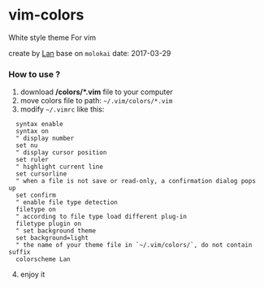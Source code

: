 # vim-colors
White style theme For vim

create by [Lan](mailto:bluescode@outlook.com) base on `molokai`
date: 2017-03-29

### How to use ?

1. download **/colors/*.vim** file to your computer
2. move colors file to path: `~/.vim/colors/*.vim` 
3. modify `~/.vimrc` like this:

```
  syntax enable
  syntax on
  " display number
  set nu
  " display cursor position
  set ruler
  " highlight current line
  set cursorline
  " when a file is not save or read-only, a confirmation dialog pops up
  set confirm
  " enable file type detection
  filetype on
  " according to file type load different plug-in
  filetype plugin on
  " set background theme
  set background=light
  " the name of your theme file in `~/.vim/colors/`, do not contain suffix
  colorscheme Lan
```
4. enjoy it
